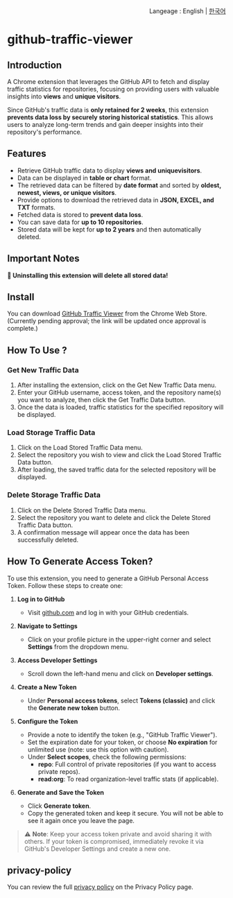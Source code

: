 <div align="end">
  Langeage : English | <a href="https://namjongtae.github.io/github-traffic-viewer/README_KR">한국어</a> 
</div>

# github-traffic-viewer

## Introduction

A Chrome extension that leverages the GitHub API to fetch and display traffic statistics for repositories, focusing on providing users with valuable insights into **views** and **unique visitors**.

Since GitHub's traffic data is **only retained for 2 weeks**, this extension **prevents data loss by securely storing historical statistics**. This allows users to analyze long-term trends and gain deeper insights into their repository's performance.

## Features
- Retrieve GitHub traffic data to display **views and uniquevisitors**.
- Data can be displayed in **table or chart** format.
- The retrieved data can be filtered by **date format** and sorted by **oldest, newest, views, or unique visitors**.
- Provide options to download the retrieved data in **JSON, EXCEL, and TXT** formats.
- Fetched data is stored to **prevent data loss**.
- You can save data for **up to 10 repositories**.
- Stored data will be kept for **up to 2 years** and then automatically deleted.

## Important Notes

**🚨 Uninstalling this extension will delete all stored data!**

## Install

You can download [GitHub Traffic Viewer](https://chromewebstore.google.com/detail/github-traffic-viewer/mncijnlfljjhdgmabakgdjofiakliaca) from the Chrome Web Store.(Currently pending approval; the link will be updated once approval is complete.)

## How To Use ?

### Get New Traffic Data

1. After installing the extension, click on the Get New Traffic Data menu.
2. Enter your GitHub username, access token, and the repository name(s) you want to analyze, then click the Get Traffic Data button.
3. Once the data is loaded, traffic statistics for the specified repository will be displayed.

### Load Storage Traffic Data

1. Click on the Load Stored Traffic Data menu.
2. Select the repository you wish to view and click the Load Stored Traffic Data button.
3. After loading, the saved traffic data for the selected repository will be displayed.

### Delete Storage Traffic Data

1. Click on the Delete Stored Traffic Data menu.
2. Select the repository you want to delete and click the Delete Stored Traffic Data button.
3. A confirmation message will appear once the data has been successfully deleted.

## How To Generate Access Token?

To use this extension, you need to generate a GitHub Personal Access Token. Follow these steps to create one:

1. **Log in to GitHub**

   - Visit [github.com](https://github.com) and log in with your GitHub credentials.

2. **Navigate to Settings**

   - Click on your profile picture in the upper-right corner and select **Settings** from the dropdown menu.

3. **Access Developer Settings**

   - Scroll down the left-hand menu and click on **Developer settings**.

4. **Create a New Token**

   - Under **Personal access tokens**, select **Tokens (classic)** and click the **Generate new token** button.

5. **Configure the Token**

   - Provide a note to identify the token (e.g., "GitHub Traffic Viewer").
   - Set the expiration date for your token, or choose **No expiration** for unlimited use (note: use this option with caution).
   - Under **Select scopes**, check the following permissions:
     - **repo**: Full control of private repositories (if you want to access private repos).
     - **read:org**: To read organization-level traffic stats (if applicable).

6. **Generate and Save the Token**
   - Click **Generate token**.
   - Copy the generated token and keep it secure. You will not be able to see it again once you leave the page.

> ⚠️ **Note**: Keep your access token private and avoid sharing it with others. If your token is compromised, immediately revoke it via GitHub's Developer Settings and create a new one.

## privacy-policy

You can review the full [privacy policy](https://namjongtae.github.io/github-traffic-viewer/privacy_policy_EN) on the Privacy Policy page.
